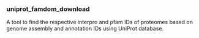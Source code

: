 ### uniprot_famdom_download

A tool to find the respective interpro and pfam IDs of proteomes based on genome assembly and annotation IDs using UniProt database.
